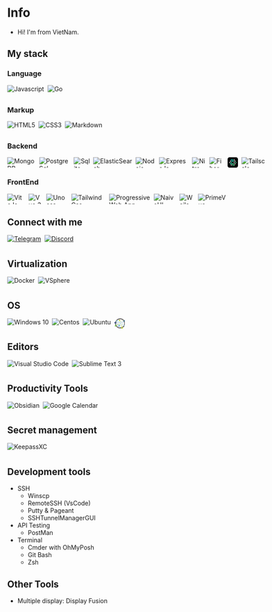<!-- ![](https://komarev.com/ghpvc/?username=VFlowX&color=red) -->

# Info

- Hi! I'm from VietNam.

## My stack

### Language

<div style="display: flex; gap: 0.5rem; height: 24px">
  <img src="https://api.iconify.design/logos:javascript.svg" title="Javascript" height="24">
  <img src="https://api.iconify.design/vscode-icons:file-type-go-gopher.svg" title="Go" height="24">
</div>

### Markup

<div style="display: flex; gap: 0.5rem; height: 24px">
  <img src="https://api.iconify.design/logos:html-5.svg" title="HTML5" height="24">
  <img src="https://api.iconify.design/logos:css-3.svg" title="CSS3" height="24">
  <img src="https://api.iconify.design/logos:markdown.svg" title="Markdown" height="24">
</div>

### Backend

<div style="display: flex; gap: 0.5rem; height: 24px">
  <img src="https://api.iconify.design/logos:mongodb.svg" title="MongoDB" height="24">
  <img src="https://api.iconify.design/logos:postgresql.svg" title="PostgreSql" height="24">
  <img src="https://api.iconify.design/logos:sqlite.svg" title="Sqlite" height="24">
  <!-- <img src="https://api.iconify.design/logos:mysql.svg" title="MySql" height="24"> -->
  <img src="https://api.iconify.design/logos:elasticsearch.svg" title="ElasticSearch" height="24">
  <img src="https://api.iconify.design/logos:nodejs.svg" title="Nodejs" height="24">
  <!-- <img src="https://api.iconify.design/logos:fastify-icon.svg" title="Fastify" height="24"> -->
  <img src="https://api.iconify.design/logos:express.svg" title="ExpressJs" height="24">
  <img src="https://nitro.unjs.io/icon.svg" title="Nitro" height="24">
  <img src="https://gofiber.io/assets/images/logo.svg" title="Fiber" height="24">
  <img src="assets/openfga_logo.svg" title="OpenFGA" height="24">
  <img src="https://api.iconify.design/arcticons:tailscale.svg" title="Tailscale" height="24">
  <!-- <img src="https://api.iconify.design/logos:rabbitmq-icon.svg" title="Rabbitmq" height="24"> -->
</div>

<!--
### Design

<div style="display: flex; gap: 0.5rem; height: 24px">
  <img src="https://api.iconify.design/logos:figma.svg" title="Figma" height="24">
</div> -->

### FrontEnd

<div style="display: flex; gap: 0.5rem; height: 24px">
  <img src="https://api.iconify.design/logos:vitejs.svg" title="ViteJs" height="24">
  <img src="https://api.iconify.design/logos:vue.svg" title="Vue 3" height="24">
  <img src="https://api.iconify.design/logos:unocss.svg" title="Unocss" height="24">
  <img src="https://api.iconify.design/logos:tailwindcss-icon.svg" title="TailwindCss" height="24">
  <!-- <img src="https://api.iconify.design/logos:vitest.svg" title="Vitest" height="24"> -->
  <img src="https://api.iconify.design/logos:pwa.svg" title="Progressive Web App" height="24">
  <img src="https://api.iconify.design/logos:naiveui.svg" title="NaiveUI" height="24">
  <img src="https://api.iconify.design/simple-icons:wails.svg?color=%23b80c00" title="Wails" height="24">
  <img src="https://i2.wp.com/www.primefaces.org/wp-content/uploads/2019/12/primevue-logo.png?ssl=1" title="PrimeVue" height="24">
  
  <!-- <img src="https://api.iconify.design/logos:d3.svg" title="D3.js" height="24"> -->
</div>

## Connect with me

<div style="display: flex; gap: 0.5rem;">
  <a target="" style="display: flex; height: 24px" href="https://t.me/HieuNT_vflowx" >
    <img src="https://api.iconify.design/logos:telegram.svg" title="Telegram" height="24">
  </a>
  <a target="" style="display: flex; height: 24px" href="discordapp.com/users/541116729011470358">
    <img src="https://api.iconify.design/logos:discord-icon.svg" title="Discord" height="24">
  </a>
</div>

## Virtualization

<div style="display: flex; gap: 0.5rem; height: 24px">
  <img src="https://api.iconify.design/logos:docker-icon.svg" title="Docker" height="24">
  <img src="https://api.iconify.design/devicon:vsphere.svg" title="VSphere" height="24">
</div>

## OS

<div style="display: flex; gap: 0.5rem; height: 24px">
  <img src="https://api.iconify.design/logos:microsoft-windows-icon.svg" title="Windows 10" height="24">
  <img src="https://api.iconify.design/logos:centos-icon.svg" title="Centos" height="24">
  <img src="https://api.iconify.design/logos:ubuntu.svg" title="Ubuntu" height="24">
  <img src="assets/photon.svg" title="PhotonOs" height="24">
</div>

## Editors

<div style="display: flex; gap: 0.5rem; height: 24px">
  <img src="https://api.iconify.design/logos:visual-studio-code.svg" title="Visual Studio Code" height="24">
  <img src="https://api.iconify.design/logos:sublimetext-icon.svg" title="Sublime Text 3" height="24">
</div>

## Productivity Tools

<div style="display: flex; gap: 0.5rem; height: 24px">
  <!-- <img src="https://upload.wikimedia.org/wikipedia/en/0/08/Joplin-icon.svg" title="Joplin" height="24"> -->
  <img src="https://api.iconify.design/logos:obsidian-icon.svg" title="Obsidian" height="24">
  <img src="https://api.iconify.design/logos:google-calendar.svg" title="Google Calendar" height="24">
  <!-- <img src="assets/ticktick.svg" title="Ticktick" height="24"> -->
</div>

## Secret management

<div style="display: flex; gap: 0.5rem; height: 24px">
  <img src="https://api.iconify.design/simple-icons:keepassxc.svg?color=%236aa84d" title="KeepassXC" height="24">
</div>

## Development tools

- SSH
  - Winscp
  - RemoteSSH (VsCode)
  - Putty & Pageant
  - SSHTunnelManagerGUI
- API Testing
  - PostMan
  <!-- - Vscode ThunderClient -->
- Terminal
  - Cmder with OhMyPosh
  - Git Bash
  - Zsh

## Other Tools

- Multiple display: Display Fusion

